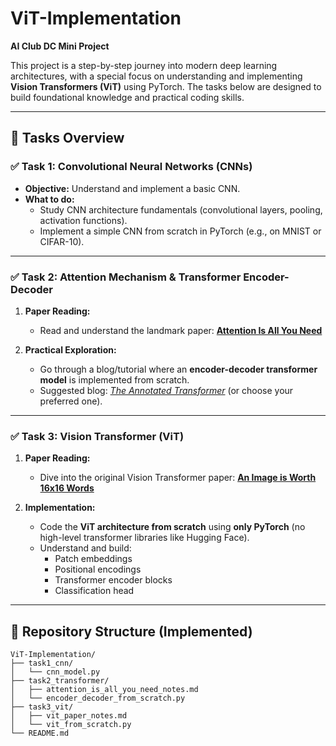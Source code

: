 # ViT-Implementation

**AI Club DC Mini Project**

This project is a step-by-step journey into modern deep learning architectures, with a special focus on understanding and implementing **Vision Transformers (ViT)** using PyTorch. The tasks below are designed to build foundational knowledge and practical coding skills.

---

## 🚀 Tasks Overview

### ✅ Task 1: Convolutional Neural Networks (CNNs)

- **Objective:** Understand and implement a basic CNN.
- **What to do:**
  - Study CNN architecture fundamentals (convolutional layers, pooling, activation functions).
  - Implement a simple CNN from scratch in PyTorch (e.g., on MNIST or CIFAR-10).

---

### ✅ Task 2: Attention Mechanism & Transformer Encoder-Decoder

1. **Paper Reading:**
   - Read and understand the landmark paper: [**Attention Is All You Need**](https://arxiv.org/pdf/1706.03762.pdf)

2. **Practical Exploration:**
   - Go through a blog/tutorial where an **encoder-decoder transformer model** is implemented from scratch.
   - Suggested blog: *[The Annotated Transformer](https://nlp.seas.harvard.edu/2018/04/03/attention.html)* (or choose your preferred one).

---

### ✅ Task 3: Vision Transformer (ViT)

1. **Paper Reading:**
   - Dive into the original Vision Transformer paper: [**An Image is Worth 16x16 Words**](https://arxiv.org/pdf/2010.11929.pdf)

2. **Implementation:**
   - Code the **ViT architecture from scratch** using **only PyTorch** (no high-level transformer libraries like Hugging Face).
   - Understand and build:
     - Patch embeddings
     - Positional encodings
     - Transformer encoder blocks
     - Classification head

---

## 📁 Repository Structure (Implemented)

```plaintext
ViT-Implementation/
├── task1_cnn/
│   └── cnn_model.py
├── task2_transformer/
│   ├── attention_is_all_you_need_notes.md
│   └── encoder_decoder_from_scratch.py
├── task3_vit/
│   ├── vit_paper_notes.md
│   └── vit_from_scratch.py
└── README.md
```
